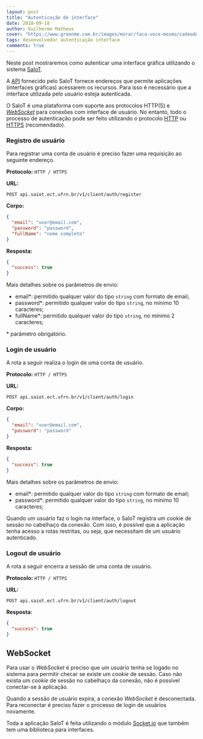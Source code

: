 ```yaml
---
layout: post
title: "Autenticação de interface"
date: 2018-09-18
author: Guilherme Matheus
cover: "https://www.greenme.com.br/images/morar/faca-voce-mesmo/cadeado.jpg"
tags: desenvolvedor autenticação interface
comments: true
---
```


Neste post mostraremos como autenticar uma interface gráfica utilizando o sistema [SaIoT](https://saiot.ect.ufrn.br).

A [API](https://canaltech.com.br/software/o-que-e-api/) fornecido pelo SaIoT fornece endereços que permite aplicações (interfaces gráficas) acessarem os recursos. Para isso é necessário que a interface utilizada pelo usuário esteja autenticada.

O SaIoT é uma plataforma com suporte aos protocolos HTTP(S) e [_WebSocket_](https://developer.mozilla.org/pt-BR/docs/WebSockets) para conexões com interface de usuário. No entanto, todo o processo de autenticação pode ser feito utilizando o protocolo [HTTP](https://developer.mozilla.org/pt-BR/docs/Web/HTTP) ou [HTTPS](https://pt.wikipedia.org/wiki/Hyper_Text_Transfer_Protocol_Secure) (recomendado).

### Registro de usuário

Para registrar uma conta de usuário é preciso fazer uma requisição ao seguinte endereço.

**Protocolo:** `HTTP / HTTPS`

**URL:** 

`POST api.saiot.ect.ufrn.br/v1/client/auth/register`

**Corpo:**

```json
{
  "email": "user@email.com",
  "password": "password",
  "fullName": "nome completo"
}
```

**Resposta:**

```json
{
  "success": true
}
```

Mais detalhes sobre os parâmetros de envio:

* email*: permitido qualquer valor do tipo `string` com formato de email;
* password*: permitido qualquer valor do tipo `string`, no mínimo 10 caracteres;
* fullName*: permitido qualquer valor do tipo `string`, no mínimo 2 caracteres;

<span style="font-size:14px">\* parâmetro obrigatório.</span>

### Login de usuário

A rota a seguir realiza o login de uma conta de usuário.

**Protocolo:** `HTTP / HTTPS`

**URL:** 

`POST api.saiot.ect.ufrn.br/v1/client/auth/login`

**Corpo:**

```json
{
  "email": "user@email.com",
  "password": "password"
}
```

**Resposta:**

```json
{
  "success": true
}
```

Mais detalhes sobre os parâmetros de envio:

* email*: permitido qualquer valor do tipo `string` com formato de email;
* password*: permitido qualquer valor do tipo `string`, no mínimo 10 caracteres;

Quando um usuário faz o login na interface, o SaIoT registra um cookie de sessão no cabelhaço da conexão. Com isso, é possível que a aplicação tenha acesso a rotas restritas, ou seja, que necessitam de um usuário autenticado. 

### Logout de usuário

A rota a seguir encerra a sessão de uma conta de usuário.

**Protocolo:** `HTTP / HTTPS`

**URL:** 

`POST api.saiot.ect.ufrn.br/v1/client/auth/logout`

**Resposta:**

```json
{
  "success": true
}
```

## WebSocket

Para usar o *WebSocket* é preciso que um usuário tenha se logado no sistema para permitir checar se existe um *cookie* de sessão. Caso não exista um *cookie* de sessão no cabelhaço da conexão, não é possível conectar-se à aplicação. 

Quando a sessão de usuário expira, a conexão *WebSocket* é desconectada. Para reconectar é preciso fazer o processo de login de usuários novamente.

Toda a aplicação SaIoT é feita utilizando o módulo [Socket.io](https://socket.io/) que também tem uma biblioteca para interfaces.
